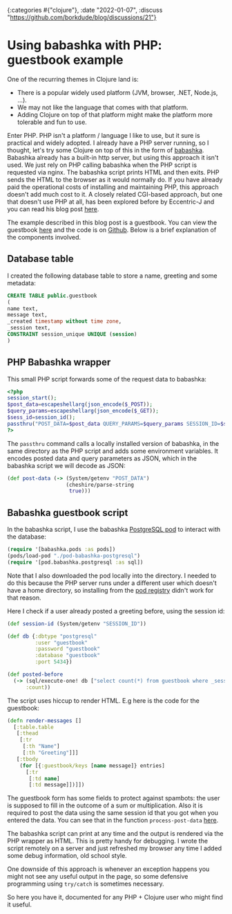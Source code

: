 {:categories #{"clojure"}, :date "2022-01-07", :discuss "https://github.com/borkdude/blog/discussions/21"}

# Using babashka with PHP: guestbook example

One of the recurring themes in Clojure land is:

- There is a popular widely used platform (JVM, browser, .NET, Node.js, ...).
- We may not like the language that comes with that platform.
- Adding Clojure on top of that platform might make the platform more tolerable and fun to use.

Enter PHP. PHP isn't a platform / language I like to use, but it sure is
practical and widely adopted. I already have a PHP server running, so I thought,
let's try some Clojure on top of this in the form of
[babashka](https://babashka.org/). Babashka already has a built-in http server,
but using this approach it isn't used. We just rely on PHP calling babashka when
the PHP script is requested via nginx. The babashka script prints HTML and then
exits. PHP sends the HTML to the browser as it would normally do. If you have
already paid the operational costs of installing and maintaining PHP, this
approach doesn't add much cost to it. A closely related CGI-based approach, but
one that doesn't use PHP at all, has been explored before by Eccentric-J and you
can read his blog post
[here](https://eccentric-j.com/blog/clojure-like-its-php.html).

The example described in this blog post is a guestbook.  You can view the
guestbook [here](https://cgi.michielborkent.nl/guestbook.php) and the code is on
[Github](https://github.com/borkdude/bb-php-guestbook). Below is a brief
explanation of the components involved.

## Database table

I created the following database table to store a name, greeting and some metadata:

``` sql
CREATE TABLE public.guestbook
(
name text,
message text,
_created timestamp without time zone,
_session text,
CONSTRAINT session_unique UNIQUE (session)
)
```

## PHP Babashka wrapper

This small PHP script forwards some of the request data to babashka:

``` php
<?php
session_start();
$post_data=escapeshellarg(json_encode($_POST));
$query_params=escapeshellarg(json_encode($_GET));
$sess_id=session_id();
passthru("POST_DATA=$post_data QUERY_PARAMS=$query_params SESSION_ID=$sess_id ./bb guestbook.clj");
?>
```

The `passthru` command calls a locally installed version of babashka, in the
same directory as the PHP script and adds some environment variables. It encodes
posted data and query parameters as JSON, which in the babashka script we will
decode as JSON:

``` clojure
(def post-data (-> (System/getenv "POST_DATA")
                   (cheshire/parse-string
                    true)))
```

## Babashka guestbook script

In the babashka script, I use the babashka [PostgreSQL pod](https://github.com/babashka/babashka-sql-pods) to interact with the database:

``` clojure
(require '[babashka.pods :as pods])
(pods/load-pod "./pod-babashka-postgresql")
(require '[pod.babashka.postgresql :as sql])
```

Note that I also downloaded the pod locally into the directory. I needed to do
this because the PHP server runs under a different user which doesn't have a
home directory, so installing from the [pod
registry](https://github.com/babashka/pod-registry) didn't work for that reason.

Here I check if a user already posted a greeting before, using the session id:

``` clojure
(def session-id (System/getenv "SESSION_ID"))

(def db {:dbtype "postgresql"
         :user "guestbook"
         :password "guestbook"
         :database "guestbook"
         :port 5434})

(def posted-before
  (-> (sql/execute-one! db ["select count(*) from guestbook where _session = ?" session-id])
      :count))
```

The script uses hiccup to render HTML. E.g here is the code for the guestbook:

``` clojure
(defn render-messages []
  [:table.table
   [:thead
    [:tr
     [:th "Name"]
     [:th "Greeting"]]]
   [:tbody
    (for [{:guestbook/keys [name message]} entries]
      [:tr
       [:td name]
       [:td message]])]])
```

The guestbook form has some fields to protect against spambots: the user is
supposed to fill in the outcome of a sum or multiplication. Also it is required
to post the data using the same session id that you got when you entered the
data. You can see that in the function `process-post-data`
[here](https://github.com/borkdude/bb-php-guestbook/blob/main/guestbook.clj#L26).

The babashka script can print at any time and the output is rendered via the PHP
wrapper as HTML. This is pretty handy for debugging. I wrote the script remotely
on a server and just refreshed my browser any time I added some debug
information, old school style.

One downside of this approach is whenever an exception happens you might not see
any useful output in the page, so some defensive programming using `try/catch`
is sometimes necessary.

So here you have it, documented for any PHP + Clojure user who might find it
useful.
